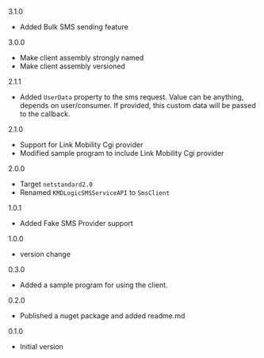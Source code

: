 3.1.0
* Added Bulk SMS sending feature

3.0.0
* Make client assembly strongly named
* Make client assembly versioned

2.1.1
* Added `UserData` property to the sms request. Value can be anything, depends on user/consumer. If provided, this custom data will be passed to the callback.

2.1.0
* Support for Link Mobility Cgi provider
* Modified sample program to include Link Mobility Cgi provider

2.0.0
* Target `netstandard2.0`
* Renamed `KMDLogicSMSServiceAPI` to `SmsClient`

1.0.1
* Added Fake SMS Provider support

1.0.0
* version change 

0.3.0
* Added a sample program for using the client.
 
0.2.0
* Published a nuget package and added readme.md
 
0.1.0
* Initial version
